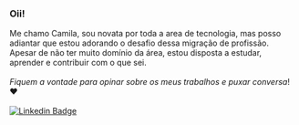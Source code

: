 ### Oii!
Me chamo Camila, sou novata por toda a area de tecnologia, mas posso adiantar que estou adorando o desafio dessa migração de profissão.<br>
Apesar de não ter muito domínio da área, estou disposta a estudar, aprender e contribuir com o que sei.<br>
<br>
*Fiquem a vontade para opinar sobre os meus trabalhos e puxar conversa*! ❤️<br>
<br>
[![Linkedin Badge](https://img.shields.io/badge/-LinkedIn-blue?style=flat-square&logo=Linkedin&logoColor=white&link=LINK_LINKEDIN)](https://www.linkedin.com/in/camilablandrade
)
<!--
**camilablandrade/camilablandrade** is a ✨ _special_ ✨ repository because its `README.md` (this file) appears on your GitHub profile.

Here are some ideas to get you started:

- 🔭 I’m currently working on ...
- 🌱 I’m currently learning ...
- 👯 I’m looking to collaborate on ...
- 🤔 I’m looking for help with ...
- 💬 Ask me about ...
- 📫 How to reach me: ...
- 😄 Pronouns: ...
- ⚡ Fun fact: ...
-->
